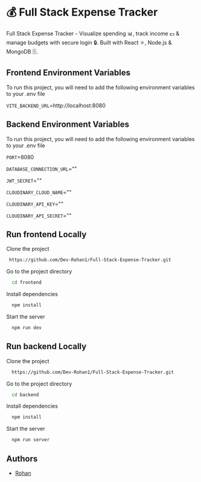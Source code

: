 
# 💰 Full Stack Expense Tracker 

 Full Stack Expense Tracker - Visualize spending 📊, track income 💵 & manage budgets with secure login 🔒. Built with React ⚛️, Node.js & MongoDB 🗄️.


## Frontend Environment Variables

To run this project, you will need to add the following environment variables to your .env file

`VITE_BACKEND_URL`=http://localhost:8080

## Backend Environment Variables

To run this project, you will need to add the following environment variables to your .env file

`PORT`=8080 

`DATABASE_CONNECTION_URL`="" 

`JWT_SECRET`=""

`CLOUDINARY_CLOUD_NAME`=""

`CLOUDINARY_API_KEY`=""

`CLOUDINARY_API_SECRET`=""



## Run frontend Locally

Clone the project

```bash
 https://github.com/Dev-Rohan1/Full-Stack-Expense-Tracker.git
```

Go to the project directory

```bash
  cd frontend
```

Install dependencies

```bash
  npm install
```

Start the server

```bash
  npm run dev
```



## Run backend Locally

Clone the project

```bash
  https://github.com/Dev-Rohan1/Full-Stack-Expense-Tracker.git
```

Go to the project directory

```bash
  cd backend
```

Install dependencies

```bash
  npm install
```

Start the server

```bash
  npm run server
```


## Authors

- [Rohan](https://github.com/Dev-Rohan1)

